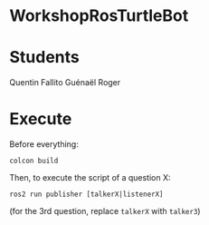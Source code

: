 # WorkshopRosTurtleBot

# Students

Quentin Fallito
Guénaël Roger

# Execute

Before everything:

```
colcon build
```

Then, to execute the script of a question X:

```
ros2 run publisher [talkerX|listenerX]
```
(for the 3rd question, replace `talkerX` with `talker3`)
